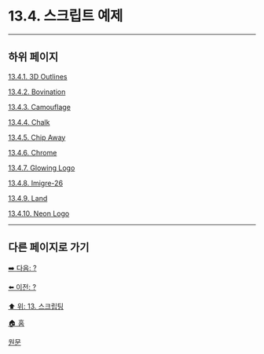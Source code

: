 # 13.4. 스크립트 예제

***

## 하위 페이지

[13.4.1. 3D Outlines](./13-04-01-3d_outline.md)

[13.4.2. Bovination](./13-04-02-bovination.md)

[13.4.3. Camouflage](./13-04-03-camo.md)

[13.4.4. Chalk](./13-04-04-chalk.md)

[13.4.5. Chip Away](./13-04-05-chip_away.md)

[13.4.6. Chrome](./13-04-06-chrome_logo.md)

[13.4.7. Glowing Logo](./13-04-07-glowing_logo.md)

[13.4.8. Imigre-26](./13-04-08-Imigre_26.md)

[13.4.9. Land](./13-04-09-land.md)

[13.4.10. Neon Logo](./13-04-10-neon_logo.md)

***

## 다른 페이지로 가기
[➡️ 다음: ?]()

[⬅️ 이전: ?]()

[⬆️ 위: 13. 스크립팅](./13-00-scripting.md)

[🏠 홈](./00-home.md)

[원문](https://docs.gimp.org/2.10/ko/gimp-using-text.html#idm7428)
